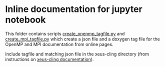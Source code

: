 # Inline documentation for jupyter notebook

This folder contains scripts [create_openmp_tagfile.py](/inline-help/create_openmp_tagfile.py) and
[create_mpi_tagfile.py](/inline-help/create_mpi_tagfile.py) which 
create a json file and a doxygen tag file for the OpenMP and MPI documentation from online pages. 

Include tagfile and matching json file in the xeus-cling directory 
(from instructions on [xeus-cling documentation](https://xeus-cling.readthedocs.io/en/latest/inline_help.html)). 
